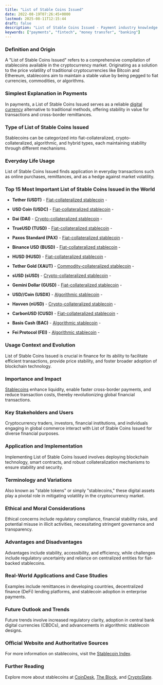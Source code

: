 ```yaml
---
title: "List of Stable Coins Issued"
date: 2022-08-19T07:26:45+0000
lastmod: 2025-08-11T12:15:44
draft: false
description: "List of Stable Coins Issued - Payment industry knowledge and insights"
keywords: ["payments", "fintech", "money transfer", "banking"]
---
```


### Definition and Origin

A "List of Stable Coins Issued" refers to a comprehensive compilation of stablecoins available in the cryptocurrency market. Originating as a solution to the price volatility of traditional cryptocurrencies like Bitcoin and Ethereum, stablecoins aim to maintain a stable value by being pegged to fiat currencies, commodities, or algorithms.

### Simplest Explanation in Payments

In payments, a List of Stable Coins Issued serves as a reliable [digital currency](https://faisalkhanllc.xyz/resources/payments-wiki/d/digital-currency/) alternative to traditional methods, offering stability in value for transactions and cross-border remittances.

### Type of List of Stable Coins Issued

Stablecoins can be categorized into fiat-collateralized, crypto-collateralized, algorithmic, and hybrid types, each maintaining stability through different mechanisms.

### Everyday Life Usage

List of Stable Coins Issued finds application in everyday transactions such as online purchases, remittances, and as a hedge against market volatility.

### Top 15 Most Important List of Stable Coins Issued in the World

- **Tether (USDT)** - [Fiat-collateralized stablecoin](https://tether.to) -

- **USD Coin (USDC)** - [Fiat-collateralized stablecoin](https://www.centre.io/usdc) -

- **Dai (DAI)** - [Crypto-collateralized stablecoin](https://www.makerdao.com) -

- **TrueUSD (TUSD)** - [Fiat-collateralized stablecoin](https://www.trusttoken.com/trueusd) -

- **Paxos Standard (PAX)** - [Fiat-collateralized stablecoin](https://www.paxos.com/pax) - 

- **Binance USD (BUSD)** - [Fiat-collateralized stablecoin](https://www.binance.com/en/busd) -

- **HUSD (HUSD)** - [Fiat-collateralized stablecoin](https://www.stcoins.com/en) -

- **Tether Gold (XAUT)** - [Commodity-collateralized stablecoin](https://tether.to/tether-gold) -

- **sUSD (sUSD)** - [Crypto-collateralized stablecoin](https://www.synthetix.io) -

- **Gemini Dollar (GUSD)** - [Fiat-collateralized stablecoin](https://gemini.com/dollar) - 

- **USD//Coin (USDX)** - [Algorithmic stablecoin](https://usdx.cash) -

- **Havven (nUSD)** - [Crypto-collateralized stablecoin](https://www.havven.io) -

- **CarbonUSD (CUSD)** - [Fiat-collateralized stablecoin](https://www.carbon.money) - 

- **Basis Cash (BAC)** - [Algorithmic stablecoin](https://basis.cash) - 

- **Fei Protocol (FEI)** - [Algorithmic stablecoin](https://fei.money) - 

### Usage Context and Evolution

List of Stable Coins Issued is crucial in finance for its ability to facilitate efficient transactions, provide price stability, and foster broader adoption of blockchain technology.

### Importance and Impact

[Stablecoins](https://faisalkhanllc.xyz/resources/payments-wiki/u/usdc/) enhance liquidity, enable faster cross-border payments, and reduce transaction costs, thereby revolutionizing global financial transactions.

### Key Stakeholders and Users

Cryptocurrency traders, investors, financial institutions, and individuals engaging in global commerce interact with List of Stable Coins Issued for diverse financial purposes.

### Application and Implementation

Implementing List of Stable Coins Issued involves deploying blockchain technology, smart contracts, and robust collateralization mechanisms to ensure stability and security.

### Terminology and Variations

Also known as "stable tokens" or simply "stablecoins," these digital assets play a pivotal role in mitigating volatility in the cryptocurrency market.

### Ethical and Moral Considerations

Ethical concerns include regulatory compliance, financial stability risks, and potential misuse in illicit activities, necessitating stringent governance and transparency.

### Advantages and Disadvantages

Advantages include stability, accessibility, and efficiency, while challenges include regulatory uncertainty and reliance on centralized entities for fiat-backed stablecoins.

### Real-World Applications and Case Studies

Examples include remittances in developing countries, decentralized finance (DeFi) lending platforms, and stablecoin adoption in enterprise payments.

### Future Outlook and Trends

Future trends involve increased regulatory clarity, adoption in central bank digital currencies (CBDCs), and advancements in algorithmic stablecoin designs.

### Official Website and Authoritative Sources

For more information on stablecoins, visit the [Stablecoin Index](https://stablecoinindex.com).

### Further Reading

Explore more about stablecoins at [CoinDesk](https://www.coindesk.com), [The Block](https://www.theblockcrypto.com), and [CryptoSlate](https://cryptoslate.com).